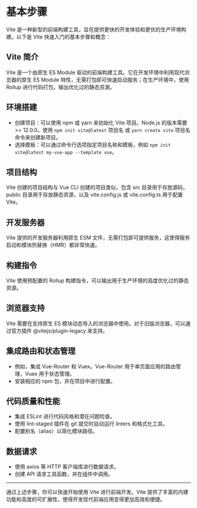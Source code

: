 # 基本步骤

Vite 是一种新型的前端构建工具，旨在提供更快的开发体验和更优的生产环境构建。以下是 Vite 快速入门的基本步骤和概念：

## Vite 简介

Vite 是一个由原生 ES Module 驱动的前端构建工具。它在开发环境中利用现代浏览器的原生 ES Module 特性，无需打包即可快速启动服务；在生产环境中，使用 Rollup 进行代码打包，输出优化过的静态资源。

## 环境搭建

* 创建项目：可以使用 npm 或 yarn 来初始化 Vite 项目。Node.js 的版本需要 >= 12.0.0。使用 `npm init vite@latest` 项目名 或 `yarn create vite` 项目名 命令来创建新项目。
* 选择模板：可以通过命令行选项指定项目名称和模板，例如 `npm init vite@latest my-vue-app --template vue`。

## 项目结构

Vite 创建的项目结构与 Vue CLI 创建的项目类似，包含 src 目录用于存放源码，public 目录用于存放静态资源，以及 vite.config.js 或 vite.config.ts 用于配置 Vite。

## 开发服务器

Vite 提供的开发服务器利用原生 ESM 文件，无需打包即可提供服务，这使得服务启动和模块热替换（HMR）都非常快速。

## 构建指令

Vite 使用预配置的 Rollup 构建指令，可以输出用于生产环境的高度优化过的静态资源。

## 浏览器支持

Vite 需要在支持原生 ES 模块动态导入的浏览器中使用。对于旧版浏览器，可以通过官方插件 @vitejs/plugin-legacy 来支持。

## 集成路由和状态管理

* 例如，集成 Vue-Router 和 Vuex。Vue-Router 用于单页面应用的路由管理，Vuex 用于状态管理。
* 安装相应的 npm 包，并在项目中进行配置。

## 代码质量和性能

* 集成 ESLint 进行代码风格和潜在问题检查。
* 使用 lint-staged 插件在 git 提交时自动运行 linters 和格式化工具。
* 配置别名（alias）以简化模块路径。

## 数据请求

* 使用 axios 等 HTTP 客户端库进行数据请求。
* 创建 API 请求工具函数，并在组件中调用。

---

通过上述步骤，你可以快速开始使用 Vite 进行前端开发。Vite 提供了丰富的内建功能和高度的可扩展性，使得开发现代前端应用变得更加高效和便捷。
